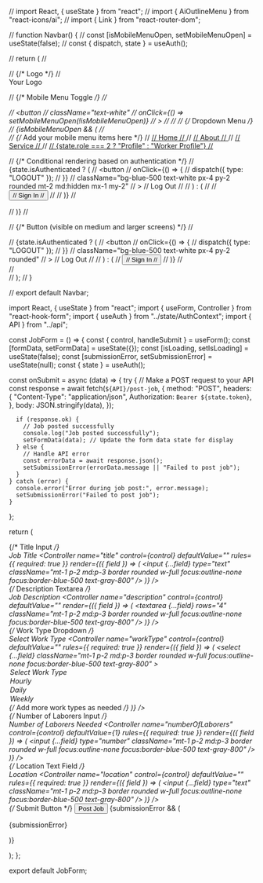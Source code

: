 // import React, { useState } from "react";
// import { AiOutlineMenu } from "react-icons/ai";
// import { Link } from "react-router-dom";

// function Navbar() {
//   const [isMobileMenuOpen, setMobileMenuOpen] = useState(false);
//   const { dispatch, state } = useAuth();

//   return (
//     <nav className="bg-gray-800 p-4 flex items-center justify-between">
//       {/* Logo */}
//       <div className="text-white font-bold text-lg">Your Logo</div>

//       {/* Mobile Menu Toggle */}
//       <div className="md:hidden relative">
//         <button
//           className="text-white"
//           onClick={() => setMobileMenuOpen(!isMobileMenuOpen)}
//         >
//           <AiOutlineMenu size={24} />
//         </button>
//         {/* Dropdown Menu */}
//         {isMobileMenuOpen && (
//           <div className="absolute right-0 mt-2 bg-gray-800 text-white rounded-md shadow-lg">
//             {/* Add your mobile menu items here */}
//             <a href="#" className="block px-4 py-2">
//               Home
//             </a>
//             <a href="#" className="block px-4 py-2">
//               About
//             </a>
//             <a href="#" className="block px-4 py-2">
//               Service
//             </a>
//             <a href="#" className="block px-4 py-2">
//               {state.role === 2 ? "Profile" : "Worker Profile"}
//             </a>

//             {/* Conditional rendering based on authentication */}
//             {state.isAuthenticated ? (
//               <button
//                 onClick={() => {
//                   dispatch({ type: "LOGOUT" });
//                 }}
//                 className="bg-blue-500 text-white px-4 py-2 rounded mt-2 md:hidden mx-1 my-2"
//               >
//                 Log Out
//               </button>
//             ) : (
//               <Link to="/signin">
//                 <button className="bg-blue-500 text-white px-4 py-2 rounded mt-2 md:hidden mx-1 my-2">
//                   Sign In
//                 </button>
//               </Link>
//             )}
//           </div>
//         )}
//       </div>

//       {/* Button (visible on medium and larger screens) */}
//       <div className="hidden md:block">
//         {state.isAuthenticated ? (
//           <button
//             onClick={() => {
//               dispatch({ type: "LOGOUT" });
//             }}
//             className="bg-blue-500 text-white px-4 py-2 rounded"
//           >
//             Log Out
//           </button>
//         ) : (
//           <button className="bg-blue-500 text-white px-4 py-2 rounded">
//             Sign In
//           </button>
//         )}
//       </div>
//     </nav>
//   );
// }

// export default Navbar;




























import React, { useState } from "react";
import { useForm, Controller } from "react-hook-form";
import { useAuth } from "../state/AuthContext";
import { API } from "../api";

const JobForm = () => {
  const { control, handleSubmit } = useForm();
  const [formData, setFormData] = useState({});
  const [isLoading, setIsLoading] = useState(false);
  const [submissionError, setSubmissionError] = useState(null);
  const { state } = useAuth();

  const onSubmit = async (data) => {
    try {
      // Make a POST request to your API
      const response = await fetch(`${API}/post-job`, {
        method: "POST",
        headers: {
          "Content-Type": "application/json",
          Authorization: `Bearer ${state.token}`,
        },
        body: JSON.stringify(data),
      });

      if (response.ok) {
        // Job posted successfully
        console.log("Job posted successfully");
        setFormData(data); // Update the form data state for display
      } else {
        // Handle API error
        const errorData = await response.json();
        setSubmissionError(errorData.message || "Failed to post job");
      }
    } catch (error) {
      console.error("Error during job post:", error.message);
      setSubmissionError("Failed to post job");
    }
  };

  return (
    <form
      onSubmit={handleSubmit(onSubmit)}
      className="max-w-md mx-auto bg-white p-4 md:p-6 rounded-md shadow-md"
    >
      {/* Title Input */}
      <div className="mb-4">
        <label className="block text-xs md:text-sm font-medium text-gray-700">
          Job Title
        </label>
        <Controller
          name="title"
          control={control}
          defaultValue=""
          rules={{ required: true }}
          render={({ field }) => (
            <input
              {...field}
              type="text"
              className="mt-1 p-2 md:p-3 border rounded w-full focus:outline-none focus:border-blue-500 text-gray-800"
            />
          )}
        />
      </div>
      {/* Description Textarea */}
      <div className="mb-4">
        <label className="block text-xs md:text-sm font-medium text-gray-700">
          Job Description
        </label>
        <Controller
          name="description"
          control={control}
          defaultValue=""
          render={({ field }) => (
            <textarea
              {...field}
              rows="4"
              className="mt-1 p-2 md:p-3 border rounded w-full focus:outline-none focus:border-blue-500 text-gray-800"
            />
          )}
        />
      </div>
      {/* Work Type Dropdown */}
      <div className="mb-4">
        <label className="block text-xs md:text-sm font-medium text-gray-700">
          Select Work Type
        </label>
        <Controller
          name="workType"
          control={control}
          defaultValue=""
          rules={{ required: true }}
          render={({ field }) => (
            <select
              {...field}
              className="mt-1 p-2 md:p-3 border rounded w-full focus:outline-none focus:border-blue-500 text-gray-800"
            >
              <option value="">Select Work Type</option>
              <option value="Construction">Hourly</option>
              <option value="Landscaping">Daily</option>
              <option value="Cleaning">Weekly</option>
              {/* Add more work types as needed */}
            </select>
          )}
        />
      </div>
      {/* Number of Laborers Input */}
      <div className="mb-4">
        <label className="block text-xs md:text-sm font-medium text-gray-700">
          Number of Laborers Needed
        </label>
        <Controller
          name="numberOfLaborers"
          control={control}
          defaultValue={1}
          rules={{ required: true }}
          render={({ field }) => (
            <input
              {...field}
              type="number"
              className="mt-1 p-2 md:p-3 border rounded w-full focus:outline-none focus:border-blue-500 text-gray-800"
            />
          )}
        />
      </div>
      {/* Location Text Field */}
      <div className="mb-4">
        <label className="block text-xs md:text-sm font-medium text-gray-700">
          Location
        </label>
        <Controller
          name="location"
          control={control}
          defaultValue=""
          rules={{ required: true }}
          render={({ field }) => (
            <input
              {...field}
              type="text"
              className="mt-1 p-2 md:p-3 border rounded w-full focus:outline-none focus:border-blue-500 text-gray-800"
            />
          )}
        />
      </div>
      {/* Submit Button */}
      <button
        type="submit"
        className="bg-blue-500 text-white py-2 md:py-3 px-6 md:px-8 rounded-full hover:bg-blue-700 focus:outline-none focus:shadow-outline-blue"
      >
        Post Job
      </button>
      {submissionError && (
        <div className="mt-4 text-red-500">
          <p>{submissionError}</p>
        </div>
      )}
    </form>
  );
};

export default JobForm;
